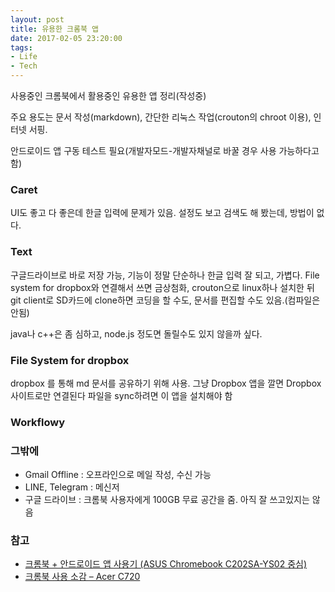 ```yaml
---
layout: post
title: 유용한 크롬북 앱
date: 2017-02-05 23:20:00
tags:
- Life
- Tech
---
```


사용중인 크롬북에서 활용중인 유용한 앱 정리(작성중)

주요 용도는 문서 작성(markdown), 간단한 리눅스 작업(crouton의 chroot 이용), 인터넷 서핑.

안드로이드 앱 구동 테스트 필요(개발자모드-개발자채널로 바꿀 경우 사용 가능하다고 함)


### Caret

UI도 좋고 다 좋은데 한글 입력에 문제가 있음. 설정도 보고 검색도 해 봤는데, 방법이 없다.

### Text

구글드라이브로 바로 저장 가능, 기능이 정말 단순하나 한글 입력 잘 되고, 가볍다.
File system for dropbox와 연결해서 쓰면 금상첨화, crouton으로 linux하나 설치한 뒤 git client로 SD카드에 clone하면 코딩을 할 수도, 문서를 편집할 수도 있음.(컴파일은 안됨)

java나 c++은 좀 심하고, node.js 정도면 돌릴수도 있지 않을까 싶다.

### File System for dropbox

dropbox 를 통해 md 문서를 공유하기 위해 사용. 그냥 Dropbox 앱을 깔면 Dropbox 사이트로만 연결된다 파일을 sync하려면 이 앱을 설치해야 함


### Workflowy

### 그밖에

- Gmail Offline : 오프라인으로 메일 작성, 수신 가능
- LINE, Telegram : 메신저
- 구글 드라이브 : 크롬북 사용자에게 100GB 무료 공간을 줌. 아직 잘 쓰고있지는 않음

### 참고

- [크롬북 + 안드로이드 앱 사용기 (ASUS Chromebook C202SA-YS02 중심)](http://seoulrain.net/2017/01/24/chromebookasusc202/)
- [크롬북 사용 소감 – Acer C720](http://seoulrain.net/2014/12/02/chrombookreview/)
